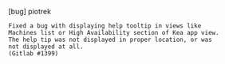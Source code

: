 [bug] piotrek

    Fixed a bug with displaying help tooltip in views like
    Machines list or High Availability section of Kea app view.
    The help tip was not displayed in proper location, or was
    not displayed at all.
    (Gitlab #1399)
